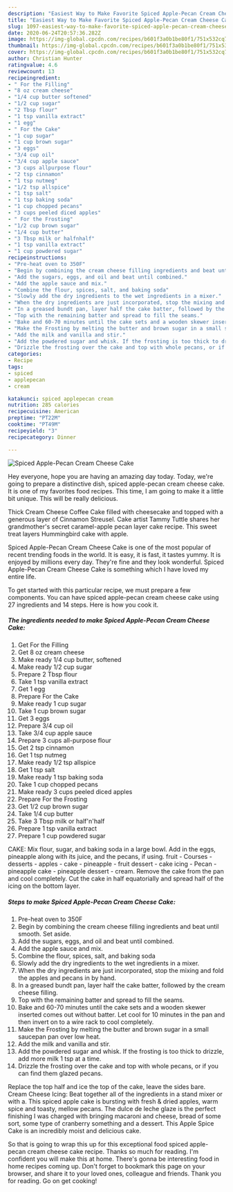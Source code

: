 ```yaml
---
description: "Easiest Way to Make Favorite Spiced Apple-Pecan Cream Cheese Cake"
title: "Easiest Way to Make Favorite Spiced Apple-Pecan Cream Cheese Cake"
slug: 1097-easiest-way-to-make-favorite-spiced-apple-pecan-cream-cheese-cake
date: 2020-06-24T20:57:36.282Z
image: https://img-global.cpcdn.com/recipes/b601f3a0b1be80f1/751x532cq70/spiced-apple-pecan-cream-cheese-cake-recipe-main-photo.jpg
thumbnail: https://img-global.cpcdn.com/recipes/b601f3a0b1be80f1/751x532cq70/spiced-apple-pecan-cream-cheese-cake-recipe-main-photo.jpg
cover: https://img-global.cpcdn.com/recipes/b601f3a0b1be80f1/751x532cq70/spiced-apple-pecan-cream-cheese-cake-recipe-main-photo.jpg
author: Christian Hunter
ratingvalue: 4.6
reviewcount: 13
recipeingredient:
- " For the Filling"
- "8 oz cream cheese"
- "1/4 cup butter softened"
- "1/2 cup sugar"
- "2 Tbsp flour"
- "1 tsp vanilla extract"
- "1 egg"
- " For the Cake"
- "1 cup sugar"
- "1 cup brown sugar"
- "3 eggs"
- "3/4 cup oil"
- "3/4 cup apple sauce"
- "3 cups allpurpose flour"
- "2 tsp cinnamon"
- "1 tsp nutmeg"
- "1/2 tsp allspice"
- "1 tsp salt"
- "1 tsp baking soda"
- "1 cup chopped pecans"
- "3 cups peeled diced apples"
- " For the Frosting"
- "1/2 cup brown sugar"
- "1/4 cup butter"
- "3 Tbsp milk or halfnhalf"
- "1 tsp vanilla extract"
- "1 cup powdered sugar"
recipeinstructions:
- "Pre-heat oven to 350F"
- "Begin by combining the cream cheese filling ingredients and beat until smooth. Set aside."
- "Add the sugars, eggs, and oil and beat until combined."
- "Add the apple sauce and mix."
- "Combine the flour, spices, salt, and baking soda"
- "Slowly add the dry ingredients to the wet ingredients in a mixer."
- "When the dry ingredients are just incorporated, stop the mixing and fold the apples and pecans in by hand."
- "In a greased bundt pan, layer half the cake batter, followed by the cream cheese filling."
- "Top with the remaining batter and spread to fill the seams."
- "Bake and 60-70 minutes until the cake sets and a wooden skewer inserted comes out without batter. Let cool for 10 minutes in the pan and then invert on to a wire rack to cool completely."
- "Make the Frosting by melting the butter and brown sugar in a small saucepan pan over low heat."
- "Add the milk and vanilla and stir."
- "Add the powdered sugar and whisk. If the frosting is too thick to drizzle, add more milk 1 tsp at a time."
- "Drizzle the frosting over the cake and top with whole pecans, or if you can find them glazed pecans."
categories:
- Recipe
tags:
- spiced
- applepecan
- cream

katakunci: spiced applepecan cream 
nutrition: 285 calories
recipecuisine: American
preptime: "PT22M"
cooktime: "PT49M"
recipeyield: "3"
recipecategory: Dinner

---
```



![Spiced Apple-Pecan Cream Cheese Cake](https://img-global.cpcdn.com/recipes/b601f3a0b1be80f1/751x532cq70/spiced-apple-pecan-cream-cheese-cake-recipe-main-photo.jpg)

Hey everyone, hope you are having an amazing day today. Today, we're going to prepare a distinctive dish, spiced apple-pecan cream cheese cake. It is one of my favorites food recipes. This time, I am going to make it a little bit unique. This will be really delicious.

Thick Cream Cheese Coffee Cake filled with cheesecake and topped with a generous layer of Cinnamon Streusel. Cake artist Tammy Tuttle shares her grandmother&#39;s secret caramel-apple pecan layer cake recipe. This sweet treat layers Hummingbird cake with apple.

Spiced Apple-Pecan Cream Cheese Cake is one of the most popular of recent trending foods in the world. It is easy, it is fast, it tastes yummy. It is enjoyed by millions every day. They're fine and they look wonderful. Spiced Apple-Pecan Cream Cheese Cake is something which I have loved my entire life.


To get started with this particular recipe, we must prepare a few components. You can have spiced apple-pecan cream cheese cake using 27 ingredients and 14 steps. Here is how you cook it.

<!--inarticleads1-->

##### The ingredients needed to make Spiced Apple-Pecan Cream Cheese Cake:

1. Get  For the Filling
1. Get 8 oz cream cheese
1. Make ready 1/4 cup butter, softened
1. Make ready 1/2 cup sugar
1. Prepare 2 Tbsp flour
1. Take 1 tsp vanilla extract
1. Get 1 egg
1. Prepare  For the Cake
1. Make ready 1 cup sugar
1. Take 1 cup brown sugar
1. Get 3 eggs
1. Prepare 3/4 cup oil
1. Take 3/4 cup apple sauce
1. Prepare 3 cups all-purpose flour
1. Get 2 tsp cinnamon
1. Get 1 tsp nutmeg
1. Make ready 1/2 tsp allspice
1. Get 1 tsp salt
1. Make ready 1 tsp baking soda
1. Take 1 cup chopped pecans
1. Make ready 3 cups peeled diced apples
1. Prepare  For the Frosting
1. Get 1/2 cup brown sugar
1. Take 1/4 cup butter
1. Take 3 Tbsp milk or half&#39;n&#39;half
1. Prepare 1 tsp vanilla extract
1. Prepare 1 cup powdered sugar


CAKE: Mix flour, sugar, and baking soda in a large bowl. Add in the eggs, pineapple along with its juice, and the pecans, if using. fruit - Courses - desserts - apples - cake - pineapple - fruit dessert - cake icing - Pecan - pineapple cake - pineapple dessert - cream. Remove the cake from the pan and cool completely. Cut the cake in half equatorially and spread half of the icing on the bottom layer. 

<!--inarticleads2-->

##### Steps to make Spiced Apple-Pecan Cream Cheese Cake:

1. Pre-heat oven to 350F
1. Begin by combining the cream cheese filling ingredients and beat until smooth. Set aside.
1. Add the sugars, eggs, and oil and beat until combined.
1. Add the apple sauce and mix.
1. Combine the flour, spices, salt, and baking soda
1. Slowly add the dry ingredients to the wet ingredients in a mixer.
1. When the dry ingredients are just incorporated, stop the mixing and fold the apples and pecans in by hand.
1. In a greased bundt pan, layer half the cake batter, followed by the cream cheese filling.
1. Top with the remaining batter and spread to fill the seams.
1. Bake and 60-70 minutes until the cake sets and a wooden skewer inserted comes out without batter. Let cool for 10 minutes in the pan and then invert on to a wire rack to cool completely.
1. Make the Frosting by melting the butter and brown sugar in a small saucepan pan over low heat.
1. Add the milk and vanilla and stir.
1. Add the powdered sugar and whisk. If the frosting is too thick to drizzle, add more milk 1 tsp at a time.
1. Drizzle the frosting over the cake and top with whole pecans, or if you can find them glazed pecans.


Replace the top half and ice the top of the cake, leave the sides bare. Cream Cheese Icing: Beat together all of the ingredients in a stand mixer or with a. This spiced apple cake is bursting with fresh &amp; dried apples, warm spice and toasty, mellow pecans. The dulce de leche glaze is the perfect finishing I was charged with bringing macaroni and cheese, bread of some sort, some type of cranberry something and a dessert. This Apple Spice Cake is an incredibly moist and delicious cake. 

So that is going to wrap this up for this exceptional food spiced apple-pecan cream cheese cake recipe. Thanks so much for reading. I'm confident you will make this at home. There's gonna be interesting food in home recipes coming up. Don't forget to bookmark this page on your browser, and share it to your loved ones, colleague and friends. Thank you for reading. Go on get cooking!
